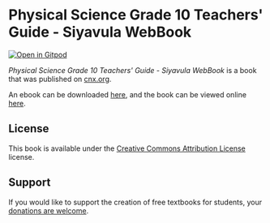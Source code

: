 # Physical Science Grade 10 Teachers' Guide - Siyavula WebBook

[![Open in Gitpod](https://gitpod.io/button/open-in-gitpod.svg)](https://gitpod.io/from-referrer/)

_Physical Science Grade 10 Teachers' Guide - Siyavula WebBook_ is a book that was published on [cnx.org](https://cnx.org/).

An ebook can be downloaded [here](https://github.com/cnx-user-books/cnxbook-physical-science-grade-10-teachers-guide-siyavula-webbook/releases/latest), and the book can be viewed online [here](https://github.com/cnx-user-books/cnxbook-physical-science-grade-10-teachers-guide-siyavula-webbook/releases/latest).

## License
This book is available under the [Creative Commons Attribution License](./LICENSE) license.

## Support
If you would like to support the creation of free textbooks for students, your [donations are welcome](https://riceconnect.rice.edu/donation/support-openstax-banner).
